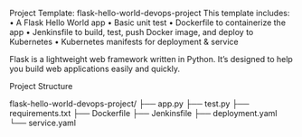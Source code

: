 Project Template: flask-hello-world-devops-project
This template includes:
•	A Flask Hello World app
•	Basic unit test
•	Dockerfile to containerize the app
•	Jenkinsfile to build, test, push Docker image, and deploy to Kubernetes
•	Kubernetes manifests for deployment & service

 Flask is a lightweight web framework written in Python. It’s designed to help you build web applications easily and quickly.

Project Structure

 flask-hello-world-devops-project/
├── app.py
├── test.py
├── requirements.txt
├── Dockerfile
├── Jenkinsfile
├── deployment.yaml
└── service.yaml

